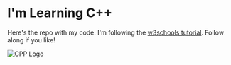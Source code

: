 # I'm Learning C++
Here's the repo with my code. I'm following the [w3schools tutorial](https://www.w3schools.com/cpp/default.asp). Follow along if you like!

![CPP Logo](https://raw.githubusercontent.com/isocpp/logos/master/cpp_logo.png)
